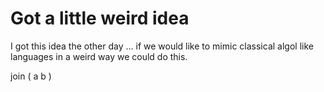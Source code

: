 # Got a little weird idea

I got this idea the other day ... if we would like to mimic classical algol like languages in a weird way we could do this.

   join ( a b )
